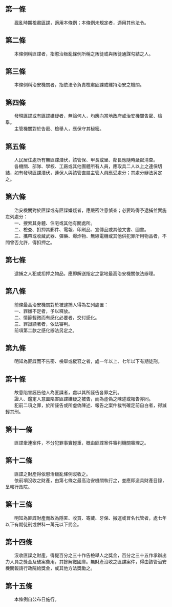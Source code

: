 第一條 
-------
　　戡亂時期檢肅匪諜，適用本條例；本條例未規定者，適用其他法令。  


第二條 
-------
　　本條例稱匪諜者，指懲治叛亂條例所稱之叛徒或與叛徒通謀勾結之人。  


第三條 
-------
　　本條例稱治安機關者，指依法令負責檢肅匪諜或維持治安之機關。  


第四條 
-------
　　發現匪諜或有匪諜嫌疑者，無論何人，均應向當地政府或治安機關告密、檢舉。  
　　主管機關對於告密、檢舉人，應保守其秘密。  


第五條 
-------
　　人民居住處所有無匪諜潛伏，該管保、甲長或里、鄰長應隨時嚴密清查。  
　　各機關、部隊、學校、工廠或其他團體所有人員，應取具二人以上之連保切結，如有發現匪諜潛伏，連保人與該管直屬主管人員應受處分；其處分辦法另定之。  


第六條 
-------
　　治安機關對於匪諜或有匪諜嫌疑者，應嚴密注意偵查；必要時得予逮捕並實施左列處分：  
　　一、搜索其身體、住宅或其他有關處所。  
　　二、檢查、扣押其郵件、電報、印刷品、宣傳品或其他文書、圖書。  
　　三、攜帶或收藏武器、彈藥、爆炸物、無線電機或其他供犯罪所用物品者，不問曾否允許，得扣押之。  


第七條 
-------
　　逮捕之人犯或扣押之物品，應即解送指定之當地最高治安機關依法辦理。  


第八條 
-------
　　前條最高治安機關對於被逮捕人得為左列處置：  
　　一、罪嫌不足者，予以釋放。  
　　二、情節輕微而有感化必要者，交付感化。  
　　三、罪證顯著者，依法審判。  
　　前項第二款之感化辦法另定之。  


第九條 
-------
　　明知為匪諜而不告密、檢舉或縱容之者，處一年以上、七年以下有期徒刑。  


第十條 
-------
　　故意陷害誣告他人為匪諜者，處以其所誣告各罪之刑。  
　　證人、鑑定人意圖陷害匪諜嫌疑之被告，而為虛偽之陳述或報告亦同。  
　　犯前二項之罪，於所誣告或所虛偽陳述、報告之案件裁判確定前自白者，得減輕其刑。  


第十一條 
---------
　　匪諜牽連案件，不分犯罪事實輕重，概由匪諜案件審判機關審理之。  


第十二條 
---------
　　匪諜之財產得依懲治叛亂條例沒收之。  
　　依前項沒收之財產，由第七條之最高治安機關執行之，並應即造具財產目錄，呈報行政院。  


第十三條 
---------
　　明知為匪諜財產而故為隱匿、收買、寄藏、牙保、搬運或冒名代管者，處七年以下有期徒刑或併科一萬元以下罰金。  


第十四條 
---------
　　沒收匪諜之財產，得提百分之三十作告檢舉人之獎金，百分之三十五作承辦出力人員之獎金及破案費用，其餘解繳國庫。無財產沒收之匪諜案件，得由該管治安機關報請行政院給獎金，或其他方法獎勵之。  


第十五條 
---------
　　本條例自公布日施行。